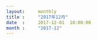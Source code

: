 ```yaml
---  
layout:     monthly
title :     "2017年12月"    
date  :     2017-12-01  10:00:00    
month :     "2017-12"    
---  
```

